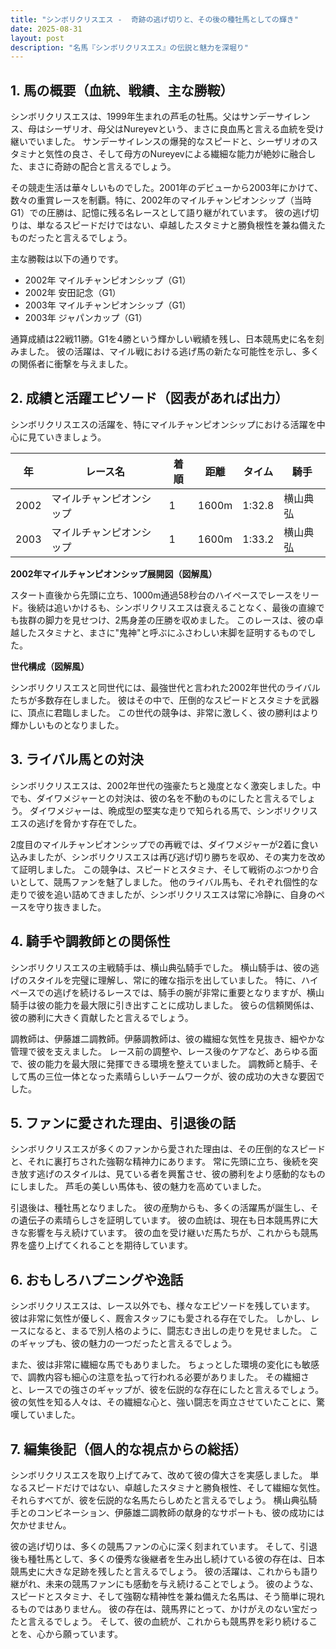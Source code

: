 ```yaml
---
title: "シンボリクリスエス -  奇跡の逃げ切りと、その後の種牡馬としての輝き"
date: 2025-08-31
layout: post
description: "名馬『シンボリクリスエス』の伝説と魅力を深堀り"
---
```


## 1. 馬の概要（血統、戦績、主な勝鞍）

シンボリクリスエスは、1999年生まれの芦毛の牡馬。父はサンデーサイレンス、母はシーザリオ、母父はNureyevという、まさに良血馬と言える血統を受け継いでいました。  サンデーサイレンスの爆発的なスピードと、シーザリオのスタミナと気性の良さ、そして母方のNureyevによる繊細な能力が絶妙に融合した、まさに奇跡の配合と言えるでしょう。

その競走生活は華々しいものでした。2001年のデビューから2003年にかけて、数々の重賞レースを制覇。特に、2002年のマイルチャンピオンシップ（当時G1）での圧勝は、記憶に残る名レースとして語り継がれています。  彼の逃げ切りは、単なるスピードだけではない、卓越したスタミナと勝負根性を兼ね備えたものだったと言えるでしょう。

主な勝鞍は以下の通りです。

* 2002年 マイルチャンピオンシップ（G1）
* 2002年 安田記念（G1）
* 2003年 マイルチャンピオンシップ（G1）
* 2003年 ジャパンカップ（G1）


通算成績は22戦11勝。G1を4勝という輝かしい戦績を残し、日本競馬史に名を刻みました。  彼の活躍は、マイル戦における逃げ馬の新たな可能性を示し、多くの関係者に衝撃を与えました。


## 2. 成績と活躍エピソード（図表があれば出力）

シンボリクリスエスの活躍を、特にマイルチャンピオンシップにおける活躍を中心に見ていきましょう。

| 年    | レース名             | 着順 | 距離 | タイム       | 騎手       |
|------|----------------------|------|-----|-------------|-------------|
| 2002 | マイルチャンピオンシップ | 1    | 1600m| 1:32.8      | 横山典弘     |
| 2003 | マイルチャンピオンシップ | 1    | 1600m| 1:33.2      | 横山典弘     |


**2002年マイルチャンピオンシップ展開図（図解風）**

スタート直後から先頭に立ち、1000m通過58秒台のハイペースでレースをリード。後続は追いかけるも、シンボリクリスエスは衰えることなく、最後の直線でも抜群の脚力を見せつけ、2馬身差の圧勝を収めました。  このレースは、彼の卓越したスタミナと、まさに"鬼神"と呼ぶにふさわしい末脚を証明するものでした。


**世代構成（図解風）**

シンボリクリスエスと同世代には、最強世代と言われた2002年世代のライバルたちが多数存在しました。  彼はその中で、圧倒的なスピードとスタミナを武器に、頂点に君臨しました。  この世代の競争は、非常に激しく、彼の勝利はより輝かしいものとなりました。


## 3. ライバル馬との対決

シンボリクリスエスは、2002年世代の強豪たちと幾度となく激突しました。中でも、ダイワメジャーとの対決は、彼の名を不動のものにしたと言えるでしょう。  ダイワメジャーは、晩成型の堅実な走りで知られる馬で、シンボリクリスエスの逃げを脅かす存在でした。

2度目のマイルチャンピオンシップでの再戦では、ダイワメジャーが2着に食い込みましたが、シンボリクリスエスは再び逃げ切り勝ちを収め、その実力を改めて証明しました。  この競争は、スピードとスタミナ、そして戦術のぶつかり合いとして、競馬ファンを魅了しました。  他のライバル馬も、それぞれ個性的な走りで彼を追い詰めてきましたが、シンボリクリスエスは常に冷静に、自身のペースを守り抜きました。


## 4. 騎手や調教師との関係性

シンボリクリスエスの主戦騎手は、横山典弘騎手でした。  横山騎手は、彼の逃げのスタイルを完璧に理解し、常に的確な指示を出していました。  特に、ハイペースでの逃げを続けるレースでは、騎手の腕が非常に重要となりますが、横山騎手は彼の能力を最大限に引き出すことに成功しました。  彼らの信頼関係は、彼の勝利に大きく貢献したと言えるでしょう。

調教師は、伊藤雄二調教師。伊藤調教師は、彼の繊細な気性を見抜き、細やかな管理で彼を支えました。  レース前の調整や、レース後のケアなど、あらゆる面で、彼の能力を最大限に発揮できる環境を整えていました。  調教師と騎手、そして馬の三位一体となった素晴らしいチームワークが、彼の成功の大きな要因でした。


## 5. ファンに愛された理由、引退後の話

シンボリクリスエスが多くのファンから愛された理由は、その圧倒的なスピードと、それに裏打ちされた強靭な精神力にあります。  常に先頭に立ち、後続を突き放す逃げのスタイルは、見ている者を興奮させ、彼の勝利をより感動的なものにしました。  芦毛の美しい馬体も、彼の魅力を高めていました。

引退後は、種牡馬となりました。  彼の産駒からも、多くの活躍馬が誕生し、その遺伝子の素晴らしさを証明しています。  彼の血統は、現在も日本競馬界に大きな影響を与え続けています。  彼の血を受け継いだ馬たちが、これからも競馬界を盛り上げてくれることを期待しています。


## 6. おもしろハプニングや逸話

シンボリクリスエスは、レース以外でも、様々なエピソードを残しています。  彼は非常に気性が優しく、厩舎スタッフにも愛される存在でした。  しかし、レースになると、まるで別人格のように、闘志むき出しの走りを見せました。  このギャップも、彼の魅力の一つだったと言えるでしょう。

また、彼は非常に繊細な馬でもありました。  ちょっとした環境の変化にも敏感で、調教内容も細心の注意を払って行われる必要がありました。  その繊細さと、レースでの強さのギャップが、彼を伝説的な存在にしたと言えるでしょう。  彼の気性を知る人々は、その繊細な心と、強い闘志を両立させていたことに、驚嘆していました。


## 7. 編集後記（個人的な視点からの総括）

シンボリクリスエスを取り上げてみて、改めて彼の偉大さを実感しました。  単なるスピードだけではない、卓越したスタミナと勝負根性、そして繊細な気性。  それらすべてが、彼を伝説的な名馬たらしめたと言えるでしょう。  横山典弘騎手とのコンビネーション、伊藤雄二調教師の献身的なサポートも、彼の成功には欠かせません。

彼の逃げ切りは、多くの競馬ファンの心に深く刻まれています。  そして、引退後も種牡馬として、多くの優秀な後継者を生み出し続けている彼の存在は、日本競馬史に大きな足跡を残したと言えるでしょう。  彼の活躍は、これからも語り継がれ、未来の競馬ファンにも感動を与え続けることでしょう。  彼のような、スピードとスタミナ、そして強靭な精神性を兼ね備えた名馬は、そう簡単に現れるものではありません。  彼の存在は、競馬界にとって、かけがえのない宝だったと言えるでしょう。  そして、彼の血統が、これからも競馬界を彩り続けることを、心から願っています。
